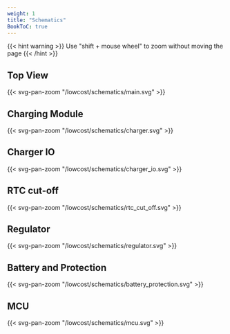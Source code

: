 ```yaml
---
weight: 1
title: "Schematics"
BookToC: true
---
```

{{< hint warning >}}
Use "shift + mouse wheel" to zoom without moving the page
{{< /hint >}}


## Top View

{{< svg-pan-zoom "/lowcost/schematics/main.svg" >}}


## Charging Module
{{< svg-pan-zoom "/lowcost/schematics/charger.svg" >}}

## Charger IO
{{< svg-pan-zoom "/lowcost/schematics/charger_io.svg" >}}

## RTC cut-off
{{< svg-pan-zoom "/lowcost/schematics/rtc_cut_off.svg" >}}

## Regulator
{{< svg-pan-zoom "/lowcost/schematics/regulator.svg" >}}

## Battery and Protection
{{< svg-pan-zoom "/lowcost/schematics/battery_protection.svg" >}}

## MCU
{{< svg-pan-zoom "/lowcost/schematics/mcu.svg" >}}
